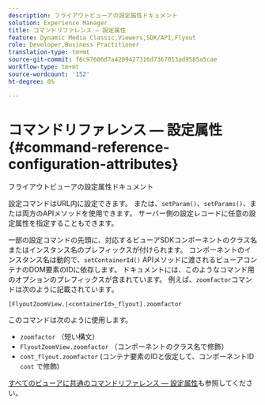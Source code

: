 ```yaml
---
description: フライアウトビューアの設定属性ドキュメント
solution: Experience Manager
title: コマンドリファレンス — 設定属性
feature: Dynamic Media Classic,Viewers,SDK/API,Flyout
role: Developer,Business Practitioner
translation-type: tm+mt
source-git-commit: f6c97606d7a4209427316d7367013ad9585a5cae
workflow-type: tm+mt
source-wordcount: '152'
ht-degree: 0%

---
```



# コマンドリファレンス — 設定属性{#command-reference-configuration-attributes}

フライアウトビューアの設定属性ドキュメント

設定コマンドはURL内に設定できます。 または、`setParam()`、`setParams()`、または両方のAPIメソッドを使用できます。 サーバー側の設定レコードに任意の設定属性を指定することもできます。

一部の設定コマンドの先頭に、対応するビューアSDKコンポーネントのクラス名またはインスタンス名のプレフィックスが付けられます。 コンポーネントのインスタンス名は動的で、`setContainerId()` APIメソッドに渡されるビューアコンテナのDOM要素のIDに依存します。 ドキュメントには、このようなコマンド用のオプションのプレフィックスが含まれています。 例えば、`zoomfactor`コマンドは次のように記載されています。

`[FlyoutZoomView.|<containerId>_flyout].zoomfactor`

このコマンドは次のように使用します。

* `zoomfactor` （短い構文）
* `FlyoutZoomView.zoomfactor` （コンポーネントのクラス名で修飾）
* `cont_flyout.zoomfactor` (コンテナ要素のIDと仮定して、コンポーネントID `cont` で修飾)

[すべてのビューアに共通のコマンドリファレンス — 設定属性](../../../r-html5-viewer-20-cmdref-configattrib/r-html5-viewer-20-cmdref-configattrib.md#concept-850e0f2c49b949deb7cfbfd330d329bd)も参照してください。
